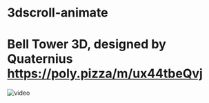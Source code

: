 # 3dscroll-animate

# Bell Tower 3D, designed by Quaternius https://poly.pizza/m/ux44tbeQvj
![video](https://media.giphy.com/media/v1.Y2lkPTc5MGI3NjExZjNjMTY5MjAyNWZhMzViNjY0NjU4NGU4NWYyZmU1YjI2ZGU2NDAwYSZlcD12MV9pbnRlcm5hbF9naWZzX2dpZklkJmN0PWc/4uadJRGyPybDC14Xv3/giphy.gif)


